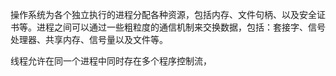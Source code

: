
操作系统为各个独立执行的进程分配各种资源，包括内存、文件句柄、以及安全证书等。进程之间可以通过一些粗粒度的通信机制来交换数据，包括：套接字、信号处理器、共享内存、信号量以及文件等。

线程允许在同一个进程中同时存在多个程序控制流，


